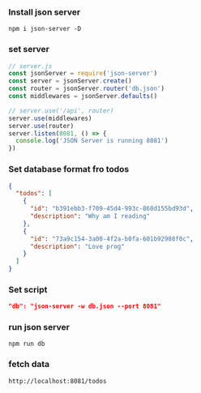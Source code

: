 ### Install json server
```
npm i json-server -D
```

### set server
```js
// server.js
const jsonServer = require('json-server')
const server = jsonServer.create()
const router = jsonServer.router('db.json')
const middlewares = jsonServer.defaults()

// server.use('/api', router)
server.use(middlewares)
server.use(router)
server.listen(8081, () => {
  console.log('JSON Server is running 8081')
})
```
### Set database format fro todos
```json
{
  "todos": [
    {
      "id": "b391ebb3-f709-45d4-993c-860d155bd93d",
      "description": "Why am I reading"
    },
    {
      "id": "73a9c154-3a00-4f2a-b0fa-601b92908f0c",
      "description": "Love prog"
    }
  ]
}
```
### Set script
```json
"db": "json-server -w db.json --port 8081"
```
### run json server
```
npm run db
```
### fetch data
```
http://localhost:8081/todos
```
